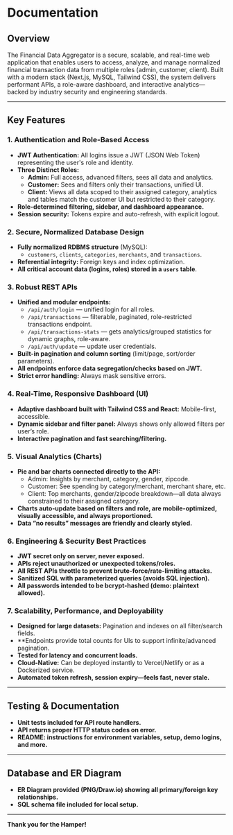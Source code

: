 # Documentation

## Overview

The Financial Data Aggregator is a secure, scalable, and real-time web application that enables users to access, analyze, and manage normalized financial transaction data from multiple roles (admin, customer, client). Built with a modern stack (Next.js, MySQL, Tailwind CSS), the system delivers performant APIs, a role-aware dashboard, and interactive analytics—backed by industry security and engineering standards.

---

## Key Features

### 1. Authentication and Role-Based Access
- **JWT Authentication:** All logins issue a JWT (JSON Web Token) representing the user's role and identity.
- **Three Distinct Roles:**
  - **Admin:** Full access, advanced filters, sees all data and analytics.
  - **Customer:** Sees and filters only their transactions, unified UI.
  - **Client:** Views all data scoped to their assigned category, analytics and tables match the customer UI but restricted to their category.
- **Role-determined filtering, sidebar, and dashboard appearance.**
- **Session security:** Tokens expire and auto-refresh, with explicit logout.

### 2. Secure, Normalized Database Design
- **Fully normalized RDBMS structure** (MySQL):
    - `customers`, `clients`, `categories`, `merchants`, and `transactions`.
- **Referential integrity:** Foreign keys and index optimization.
- **All critical account data (logins, roles) stored in a `users` table**.

### 3. Robust REST APIs
- **Unified and modular endpoints:**
    - `/api/auth/login` — unified login for all roles.
    - `/api/transactions` — filterable, paginated, role-restricted transactions endpoint.
    - `/api/transactions-stats` — gets analytics/grouped statistics for dynamic graphs, role-aware.
    - `/api/auth/update` — update user credentials.
- **Built-in pagination and column sorting** (limit/page, sort/order parameters).
- **All endpoints enforce data segregation/checks based on JWT.**
- **Strict error handling:** Always mask sensitive errors.

### 4. Real-Time, Responsive Dashboard (UI)
- **Adaptive dashboard built with Tailwind CSS and React:** Mobile-first, accessible.
- **Dynamic sidebar and filter panel:** Always shows only allowed filters per user’s role.
- **Interactive pagination and fast searching/filtering.**

### 5. Visual Analytics (Charts)
- **Pie and bar charts connected directly to the API:**
    - Admin: Insights by merchant, category, gender, zipcode.
    - Customer: See spending by category/merchant, merchant share, etc.
    - Client: Top merchants, gender/zipcode breakdown—all data always constrained to their assigned category.
- **Charts auto-update based on filters and role, are mobile-optimized, visually accessible, and always proportioned.**
- **Data “no results” messages are friendly and clearly styled.**

### 6. Engineering & Security Best Practices

- **JWT secret only on server, never exposed.**
- **APIs reject unauthorized or unexpected tokens/roles.**
- **All REST APIs throttle to prevent brute-force/rate-limiting attacks.**
- **Sanitized SQL with parameterized queries (avoids SQL injection).**
- **All passwords intended to be bcrypt-hashed (demo: plaintext allowed).**

### 7. Scalability, Performance, and Deployability

- **Designed for large datasets:** Pagination and indexes on all filter/search fields.
- **Endpoints provide total counts for UIs to support infinite/advanced pagination.
- **Tested for latency and concurrent loads.**
- **Cloud-Native:** Can be deployed instantly to Vercel/Netlify or as a Dockerized service.
- **Automated token refresh, session expiry—feels fast, never stale.**

---

## Testing & Documentation

- **Unit tests included for API route handlers.**
- **API returns proper HTTP status codes on error.**
- **README: instructions for environment variables, setup, demo logins, and more.**

---

## Database and ER Diagram

- **ER Diagram provided (PNG/Draw.io) showing all primary/foreign key relationships.**
- **SQL schema file included for local setup.**

---
**Thank you for the Hamper!**
